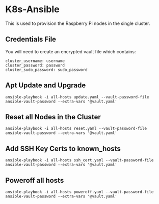 # K8s-Ansible
This is used to provision the Raspberry Pi nodes in the single cluster.

## Credentials File
You will need to create an encrypted vault file which contains:

```
cluster_username: username
cluster_password: password
cluster_sudo_password: sudo_password
```

## Apt Update and Upgrade

```
ansible-playbook -i all-hosts update.yaml --vault-password-file ansible-vault-password --extra-vars '@vault.yaml'
```

## Reset all Nodes in the Cluster

```
ansible-playbook -i all-hosts reset.yaml --vault-password-file ansible-vault-password --extra-vars '@vault.yaml'
```

## Add SSH Key Certs to known_hosts

```
ansible-playbook -i all-hosts ssh_cert.yaml --vault-password-file ansible-vault-password --extra-vars '@vault.yaml'
```

## Poweroff all hosts

```
ansible-playbook -i all-hosts poweroff.yaml --vault-password-file ansible-vault-password --extra-vars '@vault.yaml'
```
